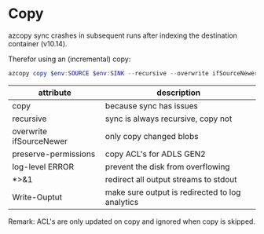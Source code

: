 # Copy

azcopy sync crashes in subsequent runs after indexing the destination container (v10.14).

Therefor using an (incremental) copy:

```powershell
azcopy copy $env:SOURCE $env:SINK --recursive --overwrite ifSourceNewer --preserve-permissions --log-level ERROR *>&1 | Write-Output
```

attribute               | description
------------------------|-------------
copy                    | because sync has issues
recursive               | sync is always recursive, copy not
overwrite ifSourceNewer | only copy changed blobs
preserve-permissions    | copy ACL's for ADLS GEN2
log-level ERROR         | prevent the disk from overflowing
*>&1                    | redirect all output streams to stdout
Write-Ouptut            | make sure output is redirected to log analytics

Remark: ACL's are only updated on copy and ignored when copy is skipped.